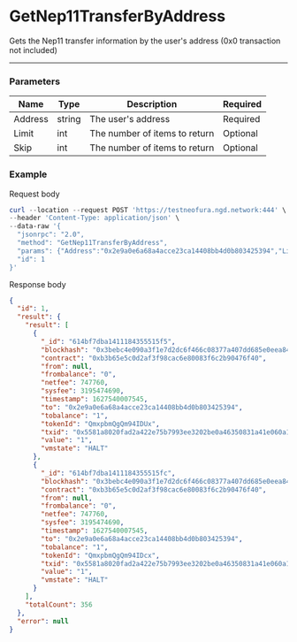 # GetNep11TransferByAddress
Gets the Nep11 transfer information by the user's address (0x0 transaction not included)
<hr>

### Parameters

|    Name    | Type | Description | Required |
| ---------- | --- |    ------    | ----|
| Address    | string|  The user's address| Required |
| Limit    | int|  The number of items to return| Optional|
| Skip    | int|  The number of items to return| Optional |


### Example

Request body

```powershell
curl --location --request POST 'https://testneofura.ngd.network:444' \
--header 'Content-Type: application/json' \
--data-raw '{
  "jsonrpc": "2.0",
  "method": "GetNep11TransferByAddress",
  "params": {"Address":"0x2e9a0e6a68a4acce23ca14408bb4d0b803425394","Limit":2},
  "id": 1
}'
```

Response body

```json
{
  "id": 1,
  "result": {
    "result": [
      {
        "_id": "614bf7dba1411184355515f5",
        "blockhash": "0x3bebc4e090a3f1e7d2dc6f466c08377a407dd685e0eea84a64233af0411d9aa1",
        "contract": "0xb3b65e5c0d2af3f98cac6e80083f6c2b90476f40",
        "from": null,
        "frombalance": "0",
        "netfee": 747760,
        "sysfee": 3195474690,
        "timestamp": 1627540007545,
        "to": "0x2e9a0e6a68a4acce23ca14408bb4d0b803425394",
        "tobalance": "1",
        "tokenId": "QmxpbmQgQm94IDUx",
        "txid": "0x5581a8020fad2a422e75b7993ee3202be0a46350831a41e060a10cfe18bad877",
        "value": "1",
        "vmstate": "HALT"
      },
      {
        "_id": "614bf7dba1411184355515fc",
        "blockhash": "0x3bebc4e090a3f1e7d2dc6f466c08377a407dd685e0eea84a64233af0411d9aa1",
        "contract": "0xb3b65e5c0d2af3f98cac6e80083f6c2b90476f40",
        "from": null,
        "frombalance": "0",
        "netfee": 747760,
        "sysfee": 3195474690,
        "timestamp": 1627540007545,
        "to": "0x2e9a0e6a68a4acce23ca14408bb4d0b803425394",
        "tobalance": "1",
        "tokenId": "QmxpbmQgQm94IDcx",
        "txid": "0x5581a8020fad2a422e75b7993ee3202be0a46350831a41e060a10cfe18bad877",
        "value": "1",
        "vmstate": "HALT"
      }
    ],
    "totalCount": 356
  },
  "error": null
}
```
